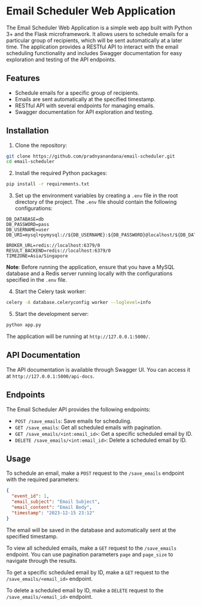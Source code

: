 # Email Scheduler Web Application

The Email Scheduler Web Application is a simple web app built with Python 3+ and the Flask microframework. It allows users to schedule emails for a particular group of recipients, which will be sent automatically at a later time. The application provides a RESTful API to interact with the email scheduling functionality and includes Swagger documentation for easy exploration and testing of the API endpoints.

## Features

- Schedule emails for a specific group of recipients.
- Emails are sent automatically at the specified timestamp.
- RESTful API with several endpoints for managing emails.
- Swagger documentation for API exploration and testing.

## Installation

1. Clone the repository:

```bash
git clone https://github.com/pradnyanandana/email-scheduler.git
cd email-scheduler
```

2. Install the required Python packages:

```bash
pip install -r requirements.txt
```

3. Set up the environment variables by creating a `.env` file in the root directory of the project. The `.env` file should contain the following configurations:

```plaintext
DB_DATABASE=db
DB_PASSWORD=pass
DB_USERNAME=user
DB_URI=mysql+pymysql://${DB_USERNAME}:${DB_PASSWORD}@localhost/${DB_DATABASE}

BROKER_URL=redis://localhost:6379/0
RESULT_BACKEND=redis://localhost:6379/0
TIMEZONE=Asia/Singapore
```

**Note**: Before running the application, ensure that you have a MySQL database and a Redis server running locally with the configurations specified in the `.env` file.

4. Start the Celery task worker:

```bash
celery -A database.celeryconfig worker --loglevel=info 
```

5. Start the development server:

```bash
python app.py
```

The application will be running at `http://127.0.0.1:5000/`.

## API Documentation

The API documentation is available through Swagger UI. You can access it at `http://127.0.0.1:5000/api-docs`.

## Endpoints

The Email Scheduler API provides the following endpoints:

- `POST /save_emails`: Save emails for scheduling.
- `GET /save_emails`: Get all scheduled emails with pagination.
- `GET /save_emails/<int:email_id>`: Get a specific scheduled email by ID.
- `DELETE /save_emails/<int:email_id>`: Delete a scheduled email by ID.

## Usage

To schedule an email, make a `POST` request to the `/save_emails` endpoint with the required parameters:

```json
{
  "event_id": 1,
  "email_subject": "Email Subject",
  "email_content": "Email Body",
  "timestamp": "2023-12-15 23:12"
}
```

The email will be saved in the database and automatically sent at the specified timestamp.

To view all scheduled emails, make a `GET` request to the `/save_emails` endpoint. You can use pagination parameters `page` and `page_size` to navigate through the results.

To get a specific scheduled email by ID, make a `GET` request to the `/save_emails/<email_id>` endpoint.

To delete a scheduled email by ID, make a `DELETE` request to the `/save_emails/<email_id>` endpoint.